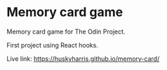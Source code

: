 # Memory card game

Memory card game for The Odin Project.

First project using React hooks.

Live link: https://huskyharris.github.io/memory-card/
